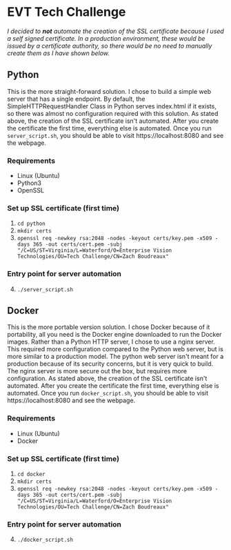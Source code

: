 # EVT Tech Challenge
*I decided to __not__ automate the creation of the SSL certificate because I used a self signed certificate. In a production environment, these would be issued by a certificate authority, so there would be no need to manually create them as I have shown below.*

## Python
This is the more straight-forward solution. I chose to build a simple web server that has a single endpoint. By default, the SimpleHTTPRequestHandler Class in Python serves index.html if it exists, so there was almost no configuration required with this solution. As stated above, the creation of the SSL certificate isn't automated. After you create the certificate the first time, everything else is automated. Once you run `server_script.sh`, you should be able to visit https://localhost:8080 and see the webpage.
### Requirements
- Linux (Ubuntu)
- Python3
- OpenSSL

### Set up SSL certificate (first time)
1. `cd python`
2. `mkdir certs`
3. ```openssl req -newkey rsa:2048 -nodes -keyout certs/key.pem -x509 -days 365 -out certs/cert.pem -subj "/C=US/ST=Virginia/L=Waterford/O=Enterprise Vision Technologies/OU=Tech Challenge/CN=Zach Boudreaux"```

### Entry point for server automation
4. `./server_script.sh`

## Docker
This is the more portable version solution. I chose Docker because of it portability, all you need is the Docker engine downloaded to run the Docker images. Rather than a Python HTTP server, I chose to use a nginx server. This required more configuration compared to the Python web server, but is more similar to a production model. The python web server isn't meant for a production because of its security concerns, but it is very quick to build. The nginx server is more secure out the box, but requires more configuration. As stated above, the creation of the SSL certificate isn't automated. After you create the certificate the first time, everything else is automated. Once you run `docker_script.sh`, you should be able to visit https://localhost:8080 and see the webpage.
### Requirements
- Linux (Ubuntu)
- Docker

### Set up SSL certificate (first time)
1. `cd docker`
2. `mkdir certs`
3. ```openssl req -newkey rsa:2048 -nodes -keyout certs/key.pem -x509 -days 365 -out certs/cert.pem -subj "/C=US/ST=Virginia/L=Waterford/O=Enterprise Vision Technologies/OU=Tech Challenge/CN=Zach Boudreaux"```

### Entry point for server automation
4. `./docker_script.sh`